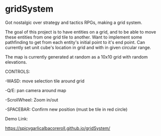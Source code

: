 # gridSystem
Got nostalgic over strategy and tactics RPGs, making a grid system.


The goal of this project is to have entities on a grid, and to be able to move these entities from one grid tile to another.
Want to implement some pathfinding to get from each entity's initial point to it's end point. Can currently set unit cube's 
location in grid and with in given circular range.

The map is currently generated at random as a 10x10 grid with random elevations.


CONTROLS:

  -WASD: move selection tile around grid
  
  -Q/E: pan camera around map
  
  -ScrollWheel: Zoom in/out

  -SPACEBAR: Confirm new position (must be tile in red circle)


Demo Link:
  
  https://spicygarlicalbacoreroll.github.io/gridSystem/
